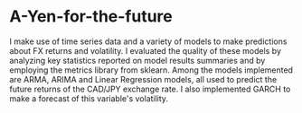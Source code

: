 # A-Yen-for-the-future

I make use of time series data and a variety of models to make predictions about FX returns and volatility. I evaluated the quality of these models by analyzing key statistics reported on model results summaries and by employing the metrics library from sklearn. Among the models implemented are ARMA, ARIMA and Linear Regression models, all used to predict the future returns of the CAD/JPY exchange rate. I also implemented GARCH to make a forecast of this variable's volatility.

